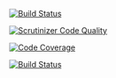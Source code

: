 [![Build Status](https://www.travis-ci.com/gizmo10475/mvc.svg?branch=main)](https://www.travis-ci.com/gizmo10475/mvc)

[![Scrutinizer Code Quality](https://scrutinizer-ci.com/g/gizmo10475/mvc/badges/quality-score.png?b=main)](https://scrutinizer-ci.com/g/gizmo10475/mvc/?branch=main)

[![Code Coverage](https://scrutinizer-ci.com/g/gizmo10475/mvc/badges/coverage.png?b=main)](https://scrutinizer-ci.com/g/gizmo10475/mvc/?branch=main)

[![Build Status](https://scrutinizer-ci.com/g/gizmo10475/mvc/badges/build.png?b=main)](https://scrutinizer-ci.com/g/gizmo10475/mvc/build-status/main)
